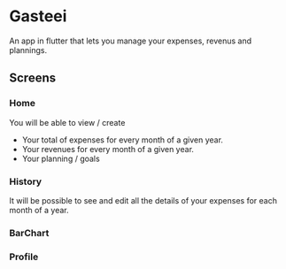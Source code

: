 # Gasteei

An app in flutter that lets you manage your expenses, revenus and plannings.

## Screens

### Home

You will be able to view / create
- Your total of expenses for every month of a given year.
- Your revenues for every month of a given year.
- Your planning / goals

### History

It will be possible to see and edit all the details of your expenses for each month of a year.

### BarChart

### Profile
